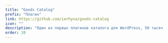 ```yaml
---
title: "Goods Catalog"
prefix: "Плагин"
link: https://github.com/ierhyna/goods-catalog
icon: ""
description: "Один из первых плагинов каталога для WordPress, 50 тысяч загрузок и 2 тысячи активных пользователей"
order: 10
---
```

